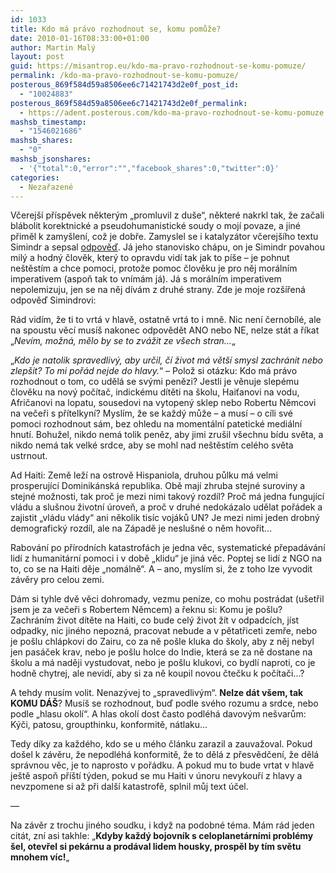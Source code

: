 ```yaml
---
id: 1033
title: Kdo má právo rozhodnout se, komu pomůže?
date: 2010-01-16T08:33:00+01:00
author: Martin Malý
layout: post
guid: https://misantrop.eu/kdo-ma-pravo-rozhodnout-se-komu-pomuze/
permalink: /kdo-ma-pravo-rozhodnout-se-komu-pomuze/
posterous_869f584d59a8506ee6c71421743d2e0f_post_id:
  - "10024883"
posterous_869f584d59a8506ee6c71421743d2e0f_permalink:
  - https://adent.posterous.com/kdo-ma-pravo-rozhodnout-se-komu-pomuze
mashsb_timestamp:
  - "1546021686"
mashsb_shares:
  - "0"
mashsb_jsonshares:
  - '{"total":0,"error":"","facebook_shares":0,"twitter":0}'
categories:
  - Nezařazené
---
```

Včerej&scaron;&iacute; př&iacute;spěvek někter&yacute;m &#8222;promluvil z du&scaron;e&#8220;, někter&eacute; nakrkl tak, že začali bl&aacute;bolit korektnick&eacute; a pseudohumanistick&eacute; soudy o moj&iacute; povaze, a jin&eacute; přiměl k zamy&scaron;len&iacute;, což je dobře. Zamyslel se i katalyz&aacute;tor včerej&scaron;&iacute;ho textu Simindr a sepsal [odpověď](https://www.simindr.cz/ma-smysl-posilat-penize-pro-haiti/). J&aacute; jeho stanovisko ch&aacute;pu, on je Simindr povahou mil&yacute; a hodn&yacute; člověk, kter&yacute; to opravdu vid&iacute; tak jak to p&iacute;&scaron;e &#8211; je pohnut ne&scaron;těst&iacute;m a chce pomoci, protože pomoc člověku je pro něj mor&aacute;ln&iacute;m imperativem (aspoň tak to vn&iacute;m&aacute;m j&aacute;). J&aacute; s mor&aacute;ln&iacute;m imperativem nepolemizuju, jen se na něj d&iacute;v&aacute;m z druh&eacute; strany. Zde je moje roz&scaron;&iacute;řen&aacute; odpověď Simindrovi:

R&aacute;d vid&iacute;m, že ti to vrt&aacute; v hlavě, ostatně vrt&aacute; to i mně. Nic nen&iacute; černob&iacute;l&eacute;, ale na spoustu věc&iacute; mus&iacute;&scaron; nakonec odpovědět ANO nebo NE, nelze st&aacute;t a ř&iacute;kat &#8222;_Nev&iacute;m, možn&aacute;, mělo by se to zv&aacute;žit ze v&scaron;ech stran&#8230;_&#8222;

&#8222;_Kdo je natolik spravedliv&yacute;, aby určil, č&iacute; život m&aacute; vět&scaron;&iacute; smysl zachr&aacute;nit nebo zlep&scaron;it? To mi poř&aacute;d nejde do hlavy._&#8220; &#8211; Polož si ot&aacute;zku: Kdo m&aacute; pr&aacute;vo rozhodnout o tom, co uděl&aacute; se sv&yacute;mi penězi? Jestli je věnuje slep&eacute;mu člověku na nov&yacute; poč&iacute;tač, indick&eacute;mu d&iacute;těti na &scaron;kolu, Haiťanovi na vodu, Afričanovi na lopatu, sousedovi na vytopen&yacute; sklep nebo Robertu Němcovi na večeři s př&iacute;telkyn&iacute;? Mysl&iacute;m, že se každ&yacute; může &#8211; a mus&iacute; &#8211; o c&iacute;li sv&eacute; pomoci rozhodnout s&aacute;m, bez ohledu na moment&aacute;ln&iacute; patetick&eacute; medi&aacute;ln&iacute; hnut&iacute;. Bohužel, nikdo nem&aacute; tolik peněz, aby jimi zru&scaron;il v&scaron;echnu b&iacute;du světa, a nikdo nem&aacute; tak velk&eacute; srdce, aby se mohl nad ne&scaron;těst&iacute;m cel&eacute;ho světa ustrnout.</p> 

Ad Haiti: Země lež&iacute; na ostrově Hispaniola, druhou půlku m&aacute; velmi prosperuj&iacute;c&iacute; Dominik&aacute;nsk&aacute; republika. Obě maj&iacute; zhruba stejn&eacute; suroviny a stejn&eacute; možnosti, tak proč je mezi nimi takov&yacute; rozd&iacute;l? Proč m&aacute; jedna funguj&iacute;c&iacute; vl&aacute;du a slu&scaron;nou životn&iacute; &uacute;roveň, a proč v druh&eacute; nedok&aacute;zalo udělat poř&aacute;dek a zajistit &#8222;vl&aacute;du vl&aacute;dy&#8220; ani několik tis&iacute;c voj&aacute;ků UN? Je mezi nimi jeden drobn&yacute; demografick&yacute; rozd&iacute;l, ale na Z&aacute;padě je neslu&scaron;n&eacute; o něm hovořit&#8230;</p> 

Rabov&aacute;n&iacute; po př&iacute;rodn&iacute;ch katastrof&aacute;ch je jedna věc, systematick&eacute; přepad&aacute;v&aacute;n&iacute; lid&iacute; z humanit&aacute;rn&iacute; pomoci i v době &#8222;klidu&#8220; je jin&aacute; věc. Poptej se lid&iacute; z NGO na to, co se na Haiti děje &#8222;nom&aacute;lně&#8220;. A &#8211; ano, mysl&iacute;m si, že z toho lze vyvodit z&aacute;věry pro celou zemi.</p> 

D&aacute;m si tyhle dvě věci dohromady, vezmu pen&iacute;ze, co mohu postr&aacute;dat (u&scaron;etřil jsem je za večeři s Robertem Němcem) a řeknu si: Komu je po&scaron;lu? Zachr&aacute;n&iacute;m život d&iacute;těte na Haiti, co bude cel&yacute; život ž&iacute;t v odpadc&iacute;ch, j&iacute;st odpadky, nic jin&eacute;ho nepozn&aacute;, pracovat nebude a v pětatřiceti zemře, nebo je po&scaron;lu chl&aacute;pkovi do Zairu, co za ně po&scaron;le kluka do &scaron;koly, aby z něj nebyl jen pas&aacute;ček krav, nebo je po&scaron;lu holce do Indie, kter&aacute; se za ně dostane na &scaron;kolu a m&aacute; naději vystudovat, nebo je po&scaron;lu klukovi, co bydl&iacute; naproti, co je hodně chytrej, ale nevid&iacute;, aby si za ně koupil novou čtečku k poč&iacute;tači&#8230;?</p> 

A tehdy mus&iacute;m volit. Nenaz&yacute;vej to &#8222;spravedliv&yacute;m&#8220;. **Nelze d&aacute;t v&scaron;em, tak KOMU D&Aacute;&Scaron;**? Mus&iacute;&scaron; se rozhodnout, buď podle sv&eacute;ho rozumu a srdce, nebo podle &#8222;hlasu okol&iacute;&#8220;. A hlas okol&iacute; dost často podl&eacute;h&aacute; davov&yacute;m ne&scaron;varům: K&yacute;či, patosu, groupthinku, konformitě, n&aacute;tlaku&#8230;</p> 

Tedy d&iacute;ky za každ&eacute;ho, kdo se u m&eacute;ho čl&aacute;nku zarazil a zauvažoval. Pokud do&scaron;el k z&aacute;věru, že nepodl&eacute;h&aacute; konformitě, že to děl&aacute; z přesvědčen&iacute;, že děl&aacute; spr&aacute;vnou věc, je to naprosto v poř&aacute;dku. A pokud mu to bude vrtat v hlavě je&scaron;tě aspoň př&iacute;&scaron;t&iacute; t&yacute;den, pokud se mu Haiti v &uacute;noru nevykouř&iacute; z hlavy a nevzpomene si až při dal&scaron;&iacute; katastrofě, splnil můj text &uacute;čel.

&#8212;

Na z&aacute;věr z trochu jin&eacute;ho soudku, i když na podobn&eacute; t&eacute;ma. M&aacute;m r&aacute;d jeden cit&aacute;t, zn&iacute; asi takhle: &#8222;**Kdyby každ&yacute; bojovn&iacute;k s celoplanet&aacute;rn&iacute;mi probl&eacute;my &scaron;el, otevřel si pek&aacute;rnu a prod&aacute;val lidem housky, prospěl by t&iacute;m světu mnohem v&iacute;c!**&#8222;</p>